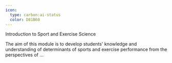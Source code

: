 ```yaml
---
icon:
  type: carbon:ai-status
  color: D81B60
---
```

Introduction to Sport and Exercise Science

The aim of this module is to develop students' knowledge and understanding of determinants of sports and exercise performance from the perspectives of ... 
